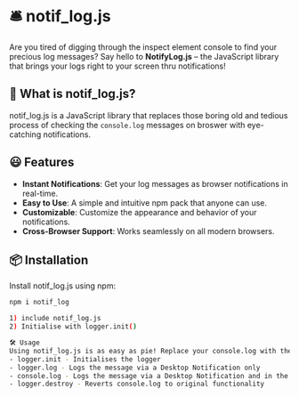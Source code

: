 # 🛎️ notif_log.js

Are you tired of digging through the inspect element console to find your precious log messages? Say hello to **NotifyLog.js** – the JavaScript library that brings your logs right to your screen thru notifications!

## 🚀 What is notif_log.js?

notif_log.js is a JavaScript library that replaces those boring old and tedious process of checking the `console.log` messages on broswer with eye-catching notifications.

## 😃 Features

- **Instant Notifications**: Get your log messages as browser notifications in real-time.
- **Easy to Use**: A simple and intuitive npm pack that anyone can use.
- **Customizable**: Customize the appearance and behavior of your notifications.
- **Cross-Browser Support**: Works seamlessly on all modern browsers.

## 📦 Installation

Install notif_log.js using npm:

```bash
npm i notif_log

1) include notif_log.js
2) Initialise with logger.init()

🛠️ Usage
Using notif_log.js is as easy as pie! Replace your console.log with the below and watch the magic happen.
- logger.init - Initialises the logger
- logger.log - Logs the message via a Desktop Notification only
- console.log - Logs the message via a Desktop Notification and in the browser console
- logger.destroy - Reverts console.log to original functionality